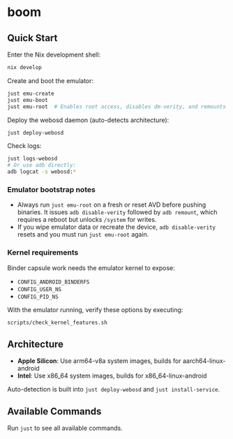 # boom

## Quick Start

Enter the Nix development shell:
```bash
nix develop
```

Create and boot the emulator:
```bash
just emu-create
just emu-boot
just emu-root  # Enables root access, disables dm-verity, and remounts /system
```

Deploy the webosd daemon (auto-detects architecture):
```bash
just deploy-webosd
```

Check logs:
```bash
just logs-webosd
# Or use adb directly:
adb logcat -s webosd:*
```

### Emulator bootstrap notes

- Always run `just emu-root` on a fresh or reset AVD before pushing binaries. It issues `adb disable-verity` followed by `adb remount`, which requires a reboot but unlocks `/system` for writes.
- If you wipe emulator data or recreate the device, `adb disable-verity` resets and you must run `just emu-root` again.

### Kernel requirements

Binder capsule work needs the emulator kernel to expose:
- `CONFIG_ANDROID_BINDERFS`
- `CONFIG_USER_NS`
- `CONFIG_PID_NS`

With the emulator running, verify these options by executing:

```bash
scripts/check_kernel_features.sh
```

## Architecture

- **Apple Silicon**: Use arm64-v8a system images, builds for aarch64-linux-android
- **Intel**: Use x86_64 system images, builds for x86_64-linux-android

Auto-detection is built into `just deploy-webosd` and `just install-service`.

## Available Commands

Run `just` to see all available commands.

